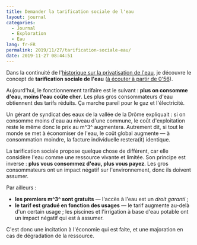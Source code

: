 ```yaml
---
title: Demander la tarification sociale de l'eau
layout: journal
categories:
  - Journal
  - Exploration
  - Eau
lang: fr-FR
permalink: 2019/11/27/tarification-sociale-eau/
date: 2019-11-27 08:44:51
---
```


Dans la continuité de l'[historique sur la privatisation de l'eau](/2019/11/27/historique-privatisation-eau/), je découvre le concept de **tarification sociale de l'eau** ([à écouter à partir de 0'56](https://audioblog.arteradio.com/blog/98891/podcast/136971#t=56m)).

Aujourd'hui, le fonctionnement tarifaire est le suivant : **plus on consomme d'eau, moins l'eau coûte cher**. Les plus gros consommateurs d'eau obtiennent des tarifs réduits. Ça marche pareil pour le gaz et l'électricité.

Un gérant de syndicat des eaux de la vallée de la Drôme expliquait : si on consomme moins d'eau au niveau d'une commune, le coût d'exploitation reste le même donc le prix au m^3^ augmentera. Autrement dit, si tout le monde se met à économiser de l'eau, le coût global augmente — à consommation moindre, la facture individuelle restera(it) identique.

La tarification sociale propose quelque chose de différent, car elle considère l'eau comme une ressource vivante et limitée. Son principe est inverse : **plus vous consommez d'eau, plus vous payez**. Les gros consommateurs ont un impact négatif sur l'environnement, donc ils doivent assumer.

Par ailleurs :

- **les premiers m^3^ sont gratuits** — l'accès à l'eau est un _droit garanti_ ;
- **le tarif est gradué en fonction des usages** — le tarif augmente au-delà d'un certain usage ; les piscines et l'irrigation à base d'eau potable ont un impact négatif qui est à assumer.

C'est donc une incitation à l'économie qui est faite, et une majoration en cas de dégradation de la ressource.